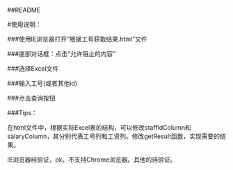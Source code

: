 ##README

#使用说明：

###使用IE浏览器打开“根据工号获取结果.html”文件

###底部对话框：点击“允许阻止的内容”

###选择Excel文件

###输入工号(或者其他id)

###点击查询按钮


###Tips：

在html文件中，根据实际Excel表的结构，可以修改staffIdColumn和salaryColumn，其分别代表工号列和工资列。修改getResult函数，实现需要的结果。

IE浏览器经验证，ok。不支持Chrome浏览器。其他的待验证。
